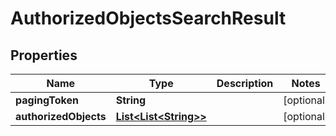 

# AuthorizedObjectsSearchResult

## Properties

Name | Type | Description | Notes
------------ | ------------- | ------------- | -------------
**pagingToken** | **String** |  |  [optional]
**authorizedObjects** | [**List&lt;List&lt;String&gt;&gt;**](List.md) |  |  [optional]




